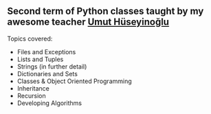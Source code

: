 ## Second term of Python classes taught by my awesome teacher <a href="http://yunus.hacettepe.edu.tr/~uhus/publications.php">Umut Hüseyinoğlu</a>

Topics covered:
- Files and Exceptions
- Lists and Tuples
- Strings (in further detail)
- Dictionaries and Sets
- Classes & Object Oriented Programming
- Inheritance
- Recursion
- Developing Algorithms
